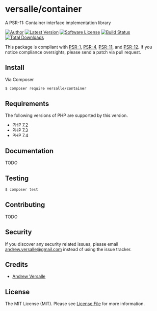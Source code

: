 # versalle/container
A PSR-11: Container interface implementation library

[![Author](http://img.shields.io/badge/author-@versalle88-blue.svg?style=flat-square)](https://twitter.com/versalle88)
[![Latest Version](https://img.shields.io/github/release/versalle88/container.svg?style=flat-square)](https://github.com/versalle88/container/releases)
[![Software License](https://img.shields.io/badge/license-MIT-brightgreen.svg?style=flat-square)](LICENSE.md)
[![Build Status](https://img.shields.io/travis/versalle88/container/master.svg?style=flat-square)](https://travis-ci.org/versalle88/container)
[![Total Downloads](https://img.shields.io/packagist/dt/versalle/container.svg?style=flat-square)](https://packagist.org/packages/versalle/container)

This package is compliant with [PSR-1], [PSR-4], [PSR-11], and [PSR-12]. If you notice compliance oversights, please send a patch via pull request.

[PSR-1]: https://github.com/php-fig/fig-standards/blob/master/accepted/PSR-1-basic-coding-standard.md
[PSR-4]: https://github.com/php-fig/fig-standards/blob/master/accepted/PSR-4-autoloader.md
[PSR-11]: https://github.com/php-fig/fig-standards/blob/master/accepted/PSR-11-container.md
[PSR-12]: https://github.com/php-fig/fig-standards/blob/master/accepted/PSR-12-extended-coding-style-guide.md

## Install

Via Composer

``` bash
$ composer require versalle/container
```

## Requirements

The following versions of PHP are supported by this version.

* PHP 7.2
* PHP 7.3
* PHP 7.4

## Documentation

TODO

## Testing

``` bash
$ composer test
```

## Contributing

TODO

## Security

If you discover any security related issues, please email andrew.versalle@gmail.com instead of using the issue tracker.

## Credits

- [Andrew Versalle](https://github.com/versalle88)

## License

The MIT License (MIT). Please see [License File](https://github.com/versalle88/container/blob/master/LICENSE.md) for more information.
